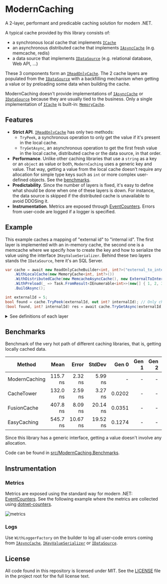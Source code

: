 # ModernCaching

A 2-layer, performant and predicable caching solution for modern .NET.

A typical cache provided by this library consists of:
- a synchronous local cache that implements [`ICache`](https://github.com/verdie-g/modern-caching/blob/main/src/ModernCaching/LocalCaching/ICache.cs)
- an asynchronous distributed cache that implements [`IAsyncCache`](https://github.com/verdie-g/modern-caching/blob/main/src/ModernCaching/DistributedCaching/IAsyncCache.cs)
  (e.g. memcache, redis)
- a data source that implements [`IDataSource`](https://github.com/verdie-g/modern-caching/blob/main/src/ModernCaching/DataSource/IDataSource.cs)
  (e.g. relational database, Web API, ...)

These 3 components form an [`IReadOnlyCache`](https://github.com/verdie-g/modern-caching/blob/main/src/ModernCaching/IReadOnlyCache.cs).
The 2 cache layers are populated from the
[`IDataSource`](https://github.com/verdie-g/modern-caching/blob/main/src/ModernCaching/DataSource/IDataSource.cs)
with a backfilling mechanism when getting a value or by preloading some data
when building the cache.

ModernCaching doesn't provide implementations of
[`IAsyncCache`](https://github.com/verdie-g/modern-caching/blob/main/src/ModernCaching/DistributedCaching/IAsyncCache.cs)
or [`IDataSource`](https://github.com/verdie-g/modern-caching/blob/main/src/ModernCaching/DataSource/IDataSource.cs)
because they are usually tied to the business. Only a single implementation of
[`ICache`](https://github.com/verdie-g/modern-caching/blob/main/src/ModernCaching/LocalCaching/ICache.cs)
is built-in: 
[`MemoryCache`](https://github.com/verdie-g/modern-caching/blob/main/src/ModernCaching/LocalCaching/MemoryCache.cs).

## Features

- **Strict API**. [`IReadOnlyCache`](https://github.com/verdie-g/modern-caching/blob/main/src/ModernCaching/IReadOnlyCache.cs)
  has only two methods:
  - `TryPeek`, a synchronous operation to only get the value if it's present in
    the local cache.
  - `TryGetAsync`, an asynchronous operation to get the first fresh value in the
    local cache, distributed cache or the data source, in that order.
- **Performance**. Unlike other caching libraries that use a `string` as a key or an
  `object` as value or both, `ModernCaching` uses a generic key and value. That
  way, getting a value from the local cache doesn't require any allocation for
  simple type keys such as `int` or more complex user-defined objects. See the
  [benchmarks](https://github.com/verdie-g/modern-caching#benchmarks).
- **Predictability**. Since the number of layers is fixed, it's easy to define
  what should be done when one of these layers is down. For instance, the
  data source is skipped if the distributed cache is unavailable to avoid
  DDOSing it.
- **Instrumentation**. Metrics are exposed through
  [EventCounters](https://docs.microsoft.com/en-us/dotnet/core/diagnostics/event-counters).
  Errors from user-code are logged if a logger is specified.

## Example

This example caches a mapping of "external id" to "internal id". The first
layer is implemented with an in-memory cache, the second one is a memcache
where we specify how to create the key and how to serialize the value using the
interface `IKeyValueSerializer`. Behind these two layers stands the `IDataSource`,
here it's an SQL Server.

```csharp
var cache = await new ReadOnlyCacheBuilder<int, int?>("external_to_internal_id_cache", new ExternalToInternalIdDataSource())
    .WithLocalCache(new MemoryCache<int, int?>())
    .WithDistributedCache(new MemcacheAsyncCache(), new ExternalToInternalIdKeyValueSerializer())
    .WithPreload(_ => Task.FromResult<IEnumerable<int>>(new[] { 1, 2, 3 }), null)
    .BuildAsync();

int externalId = 5;
bool found = cache.TryPeek(externalId, out int? internalId); // Only check local cache.
(bool found, int? internalId) res = await cache.TryGetAsync(externalId); // Check all layers.
```

<details>
  <summary>See definitions of each layer</summary>

  ```csharp
  class ExternalToInternalIdDataSource : IDataSource<int, int?>
  {
      public async IAsyncEnumerable<DataSourceResult<int, int?>> LoadAsync(IEnumerable<int> keys,
          [EnumeratorCancellation] CancellationToken cancellationToken)
      {
          await using SqlConnection connection = new("Data Source=(local)");
          string keysStr = "(" + string.Join("),(", keys) + ")";
          SqlCommand command = new(@$"
              SELECT u.external_id, u.internal_id
              FROM (VALUES {keysStr}) as input(external_id)
              LEFT JOIN users u ON input.external_id = u.external_id",
              connection);
          await connection.OpenAsync(cancellationToken);
          SqlDataReader reader = await command.ExecuteReaderAsync(cancellationToken);
          while (await reader.ReadAsync(cancellationToken))
          {
              int externalId = reader.GetInt32(0);
              int? internalId = reader[1] as int?;
              yield return new DataSourceResult<int, int?>(externalId, internalId, TimeSpan.FromHours(1));
          }
          await reader.CloseAsync();
      }
  }

  class ExternalToInternalIdKeyValueSerializer : IKeyValueSerializer<int, int?>
  {
      public int Version => 0; // Bump after making breaking change in the serialization.
      public string StringifyKey(int key) => key.ToString();
      public void SerializeValue(int? value, BinaryWriter writer)
      {
          if (value.HasValue) writer.Write(value.Value);
      }
      public int? DeserializeValue(ReadOnlySpan<byte> valueBytes)
      {
          return valueBytes.IsEmpty ? null : BitConverter.ToInt32(valueBytes);
      }
  }
  ```
</details>

## Benchmarks

Benchmark of the very hot path of different caching libraries, that is,
getting locally cached data.

|        Method |     Mean |    Error |   StdDev |  Gen 0 | Gen 1 | Gen 2 | Allocated |
|-------------- |---------:|---------:|---------:|-------:|------:|------:|----------:|
| ModernCaching | 115.7 ns |  2.32 ns |  5.99 ns |      - |     - |     - |         - |
|    CacheTower | 132.0 ns |  2.59 ns |  3.27 ns | 0.0202 |     - |     - |      32 B |
|   FusionCache | 407.8 ns |  8.09 ns | 20.14 ns | 0.0351 |     - |     - |      56 B |
|   EasyCaching | 545.7 ns | 10.67 ns | 19.52 ns | 0.1274 |     - |     - |     200 B |

Since this library has a generic interface, getting a value doesn't involve any
allocation.

Code can be found in [src/ModernCaching.Benchmarks](https://github.com/verdie-g/modern-caching/tree/main/src/ModernCaching.Benchmarks).

## Instrumentation

### Metrics

Metrics are exposed using the standard way for modern .NET:
[EventCounters](https://docs.microsoft.com/en-us/dotnet/core/diagnostics/event-counters).
See the following example where the metrics are collected using
[dotnet-counters](https://docs.microsoft.com/en-us/dotnet/core/diagnostics/dotnet-counters).

![metrics](https://user-images.githubusercontent.com/9092290/120233516-41b09680-c256-11eb-9088-cc4a033920fe.gif)

### Logs

Use `WithLoggerFactory` on the builder to log all user-code errors coming from
[`IAsyncCache`](https://github.com/verdie-g/modern-caching/blob/main/src/ModernCaching/DistributedCaching/IAsyncCache.cs),
[`IKeyValueSerializer`](https://github.com/verdie-g/modern-caching/blob/main/src/ModernCaching/DistributedCaching/IKeyValueSerializer.cs) or
[`IDataSource`](https://github.com/verdie-g/modern-caching/blob/main/src/ModernCaching/DataSource/IDataSource.cs).

## License

All code found in this repository is licensed under MIT. See the
[LICENSE](https://github.com/verdie-g/crpg/blob/master/LICENSE)
file in the project root for the full license text.
